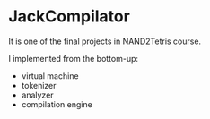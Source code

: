 # JackCompilator
It is one of the final projects in NAND2Tetris course. 

I implemented from the bottom-up:
- virtual machine
- tokenizer
- analyzer
- compilation engine

